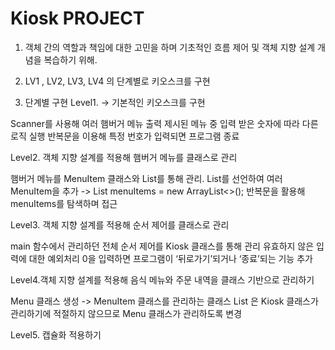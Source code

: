 # Kiosk PROJECT

1.  객체 간의 역할과 책임에 대한 고민을 하며 기초적인
흐름 제어 및 객체 지향 설계 개념을 복습하기 위해.

2. LV1 , LV2, LV3, LV4 의 단계별로 키오스크를 구현

3. 단계별 구현 
Level1. ->  기본적인 키오스크를 구현

Scanner를 사용해 여러 햄버거 메뉴 출력
제시된 메뉴 중 입력 받은 숫자에 따라 다른 로직 실행
반복문을 이용해 특정 번호가 입력되면 프로그램 종료

Level2. 객체 지향 설계를 적용해 햄버거 메뉴를 클래스로 관리

햄버거 메뉴를 MenuItem 클래스와 List를 통해 관리.
List를 선언하여 여러 MenuItem을 추가 -> List<MenuItem> menuItems = new ArrayList<>();
반복문을 활용해 menuItems를 탐색하며 접근

Level3. 객체 지향 설계를 적용해 순서 제어를 클래스로 관리

main 함수에서 관리하던 전체 순서 제어를 Kiosk 클래스를 통해 관리
유효하지 않은 입력에 대한 예외처리
0을 입력하면 프로그램이 ‘뒤로가기’되거나 ‘종료’되는 기능 추가

Level4.객체 지향 설계를 적용해 음식 메뉴와 주문 내역을 클래스 기반으로 관리하기

Menu 클래스 생성 -> MenuItem 클래스를 관리하는 클래스
List<MenuItem> 은 Kiosk 클래스가 관리하기에 적절하지 않으므로 Menu 클래스가 관리하도록 변경

Level5. 캡슐화 적용하기
